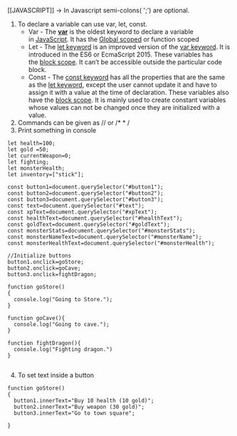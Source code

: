 [[JAVASCRIPT]]
-> In Javascript semi-colons( ';') are optional.
1) To declare a variable can use var, let, const. 
	* Var - The [****var****](https://www.geeksforgeeks.org/javascript-var/) is the oldest keyword to declare a variable in [JavaScript](https://www.geeksforgeeks.org/introduction-to-javascript/). It has the [Global scoped](https://www.geeksforgeeks.org/understanding-variable-scopes-in-javascript/#:~:text=types%20of%20scopes-,Global%20Scope,-%E2%80%93%20Scope%20outside%20the) or function scoped
	* Let - The [let keyword](https://www.geeksforgeeks.org/javascript-let/) is an improved version of the [var keyword](https://www.geeksforgeeks.org/javascript-var/). It is introduced in the ES6 or EcmaScript 2015. These variables has the [block scope](https://www.geeksforgeeks.org/what-are-block-scoped-variables-and-functions-in-es6/). It can’t be accessible outside the particular code block.
	* Const - The [const keyword](https://www.geeksforgeeks.org/javascript-const/) has all the properties that are the same as the [let keyword](https://www.geeksforgeeks.org/javascript-let/), except the user cannot update it and have to assign it with a value at the time of declaration. These variables also have the [block scope](https://www.geeksforgeeks.org/what-are-block-scoped-variables-and-functions-in-es6/). It is mainly used to create constant variables whose values can not be changed once they are initialized with a value.
2)  Commands can be given as // or /* * /
3) Print something in console 
```let xp=0;
let health=100;
let gold =50;
let currentWeapon=0;
let fighting;
let monsterHealth;
let inventory=["stick"];

const button1=document.querySelector("#button1");
const button2=document.querySelector("#button2");
const button3=document.querySelector("#button3");
const text=document.querySelector("#text");
const xpText=document.querySelector("#xpText");
const healthText=document.querySelector("#healthText");
const goldText=document.querySelector("#goldText");
const monsterStats=document.querySelector("#monsterStats");
const monsterNameText=document.querySelector("#monsterName");
const monsterHealthText=document.querySelector("#monsterHealth");

//Initialize buttons
button1.onclick=goStore;
button2.onclick=goCave;
button3.onclick=fightDragon;

function goStore()
{
  console.log("Going to Store.");
}

function goCave(){
  console.log("Going to cave.");
}

function fightDragon(){
  console.log("Fighting dragon.")
}


```
4) To set text inside a button
```
function goStore()
{
  button1.innerText="Buy 10 health (10 gold)";
  button2.innerText="Buy weapon (30 gold)";
  button3.innerText="Go to town square";
  
}


```
